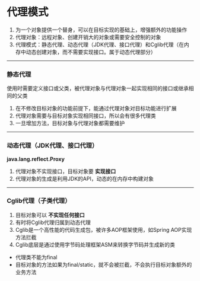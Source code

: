 # 代理模式

1. 为一个对象提供一个替身，可以在目标实现的基础上，增强额外的功能操作
2. 代理对象：远程对象、创建开销大的对象或需要安全控制的对象
3. 代理模式：静态代理、动态代理（JDK代理、接口代理）和Cglib代理（在内存中动态创建对象，而不需要实现接口。属于动态代理部分）

***

### 静态代理

使用时需要定义接口或父类，被代理对象与代理对象一起实现相同的接口或继承相同的父类

1. 在不修改目标对象的功能前提下，能通过代理对象对目标功能进行扩展
2. 代理对象需要与目标对象实现相同接口，所以会有很多代理类
3. 一旦增加方法，目标对象与代理对象都需要维护

***

### 动态代理（JDK代理、接口代理）

**java.lang.reflect.Proxy**

1. 代理对象不实现接口，目标对象要 **实现接口**
2. 代理对象的生成是利用JDK的API，动态的在内存中构建对象

***

### Cglib代理（子类代理）

1. 目标对象可以 **不实现任何接口**
2. 有时将Cglib代理归属到动态代理
3. Cglib是一个高性能的代码生成包，被许多AOP框架使用，如Spring AOP实现方法拦截
4. Cglib底层是通过使用字节码处理框架ASM来转换字节码并生成新的类

*   代理类不能为final
*   目标对象的方法如果为final/static，就不会被拦截，不会执行目标对象额外的业务方法



